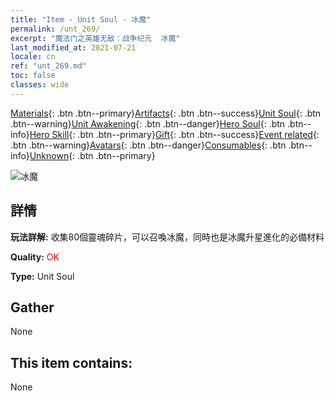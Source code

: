 ```yaml
---
title: "Item - Unit Soul - 冰魔"
permalink: /unt_269/
excerpt: "魔法门之英雄无敌：战争纪元  冰魔"
last_modified_at: 2021-07-21
locale: cn
ref: "unt_269.md"
toc: false
classes: wide
---
```

 [Materials](/ItemsCN/){: .btn .btn--primary}[Artifacts](/ItemsCN/Artifacts/){: .btn .btn--success}[Unit Soul](/ItemsCN/UnitSoul/){: .btn .btn--warning}[Unit Awakening](/ItemsCN/UnitAwakening/){: .btn .btn--danger}[Hero Soul](/ItemsCN/HeroSoul/){: .btn .btn--info}[Hero Skill](/ItemsCN/HeroSkill/){: .btn .btn--primary}[Gift](/ItemsCN/Gift/){: .btn .btn--success}[Event related](/ItemsCN/Events/){: .btn .btn--warning}[Avatars](/ItemsCN/Avatars/){: .btn .btn--danger}[Consumables](/ItemsCN/Consumables/){: .btn .btn--info}[Unknown](/ItemsCN/Unknown/){: .btn .btn--primary}

 ![冰魔](/images/u/ti_bingmo.jpg)

## 詳情
 **玩法詳解:** 收集80個靈魂碎片，可以召喚冰魔，同時也是冰魔升星進化的必備材料

 **Quality:** <span style="color: #FF0000">OK</span>

 **Type:** Unit Soul

## Gather

  None

## This item contains:

  None

